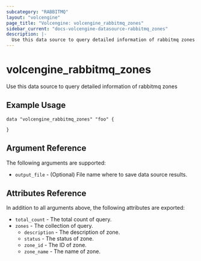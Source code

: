 ```yaml
---
subcategory: "RABBITMQ"
layout: "volcengine"
page_title: "Volcengine: volcengine_rabbitmq_zones"
sidebar_current: "docs-volcengine-datasource-rabbitmq_zones"
description: |-
  Use this data source to query detailed information of rabbitmq zones
---
```

# volcengine_rabbitmq_zones
Use this data source to query detailed information of rabbitmq zones
## Example Usage
```hcl
data "volcengine_rabbitmq_zones" "foo" {

}
```
## Argument Reference
The following arguments are supported:
* `output_file` - (Optional) File name where to save data source results.

## Attributes Reference
In addition to all arguments above, the following attributes are exported:
* `total_count` - The total count of query.
* `zones` - The collection of query.
    * `description` - The description of zone.
    * `status` - The status of zone.
    * `zone_id` - The ID of zone.
    * `zone_name` - The name of zone.


